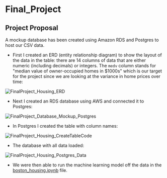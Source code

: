 # Final_Project

## Project Proposal
A mockup database has been created using Amazon RDS and Postgres to host our CSV data.
- First I created an ERD (entity relationship diagram) to show the layout of the data in the table: there are 14 columns of data that are either numeric (including decimals) or integers. The `medv` column stands for "median value of owner-occupied homes in \$1000s" which is our target for the project since we are looking at the variance in home prices over time:

![FinalProject_Housing_ERD](https://user-images.githubusercontent.com/82347825/132143874-da1f3fff-2fe2-4d9b-9a80-167ab461aa92.png)

- Next I created an RDS database using AWS and connected it to Postgres:

![FinalProject_Database_Mockup_Postgres](https://user-images.githubusercontent.com/82347825/132143903-61b3366b-43ad-4792-9e08-251fc9ccc456.png)

- In Postgres I created the table with column names:

![FinalProject_Housing_CreateTableCode](https://user-images.githubusercontent.com/82347825/132143913-3972af79-d2c2-43ab-92c7-0f684ab0ee0e.png)

- The database with all data loaded:

![FinalProject_Housing_Postgres_Data](https://user-images.githubusercontent.com/82347825/132143923-ac272c5e-4926-4d72-960c-c962366087a8.png)

- We were then able to run the machine learning model off the data in the [boston_housing.ipynb](https://github.com/nikki4944/Final_Project/blob/Adam/boston_housing.ipynb) file.
